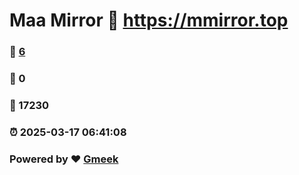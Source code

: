 # Maa Mirror :link: https://mmirror.top 
### :page_facing_up: [6](https://mmirror.top/tag.html) 
### :speech_balloon: 0 
### :hibiscus: 17230 
### :alarm_clock: 2025-03-17 06:41:08 
### Powered by :heart: [Gmeek](https://github.com/Meekdai/Gmeek)
